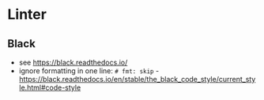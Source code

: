 # Linter

## Black
- see https://black.readthedocs.io/
- ignore formatting in one line: `# fmt: skip` - https://black.readthedocs.io/en/stable/the_black_code_style/current_style.html#code-style

